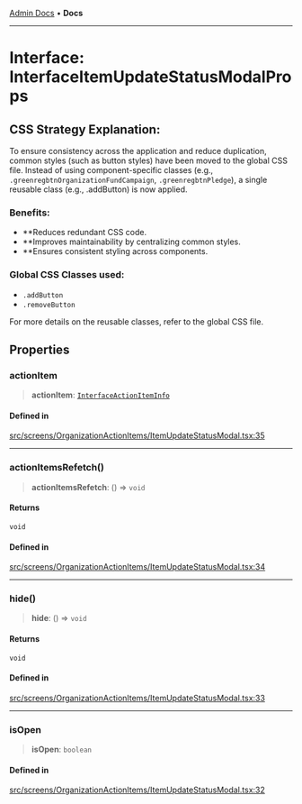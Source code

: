 [Admin Docs](/) • **Docs**

***

# Interface: InterfaceItemUpdateStatusModalProps

## CSS Strategy Explanation:

To ensure consistency across the application and reduce duplication, common styles
(such as button styles) have been moved to the global CSS file. Instead of using
component-specific classes (e.g., `.greenregbtnOrganizationFundCampaign`, `.greenregbtnPledge`), a single reusable
class (e.g., .addButton) is now applied.

### Benefits:
- **Reduces redundant CSS code.
- **Improves maintainability by centralizing common styles.
- **Ensures consistent styling across components.

### Global CSS Classes used:
- `.addButton`
- `.removeButton`

For more details on the reusable classes, refer to the global CSS file.

## Properties

### actionItem

> **actionItem**: [`InterfaceActionItemInfo`](../../../../utils/interfaces/interfaces/InterfaceActionItemInfo.md)

#### Defined in

[src/screens/OrganizationActionItems/ItemUpdateStatusModal.tsx:35](https://github.com/PalisadoesFoundation/talawa-admin/blob/main/src/screens/OrganizationActionItems/ItemUpdateStatusModal.tsx#L35)

***

### actionItemsRefetch()

> **actionItemsRefetch**: () => `void`

#### Returns

`void`

#### Defined in

[src/screens/OrganizationActionItems/ItemUpdateStatusModal.tsx:34](https://github.com/PalisadoesFoundation/talawa-admin/blob/main/src/screens/OrganizationActionItems/ItemUpdateStatusModal.tsx#L34)

***

### hide()

> **hide**: () => `void`

#### Returns

`void`

#### Defined in

[src/screens/OrganizationActionItems/ItemUpdateStatusModal.tsx:33](https://github.com/PalisadoesFoundation/talawa-admin/blob/main/src/screens/OrganizationActionItems/ItemUpdateStatusModal.tsx#L33)

***

### isOpen

> **isOpen**: `boolean`

#### Defined in

[src/screens/OrganizationActionItems/ItemUpdateStatusModal.tsx:32](https://github.com/PalisadoesFoundation/talawa-admin/blob/main/src/screens/OrganizationActionItems/ItemUpdateStatusModal.tsx#L32)
